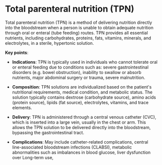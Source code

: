# Total parenteral nutrition (TPN)

Total parenteral nutrition (TPN) is a method of delivering nutrition directly into the bloodstream when a person is unable to obtain adequate nutrition through oral or enteral (tube feeding) routes. TPN provides all essential nutrients, including carbohydrates, proteins, fats, vitamins, minerals, and electrolytes, in a sterile, hypertonic solution.

**Key points**:

* **Indications**: TPN is typically used in individuals who cannot tolerate oral or enteral feeding due to conditions such as: severe gastrointestinal disorders (e.g. bowel obstruction), inability to swallow or absorb nutrients, major abdominal surgery or trauma, severe malnutrition.

* **Composition**: TPN solutions are individualized based on the patient's nutritional requirements, medical condition, and metabolic status. The solution typically contains dextrose (carbohydrate source), amino acids (protein source), lipids (fat source), electrolytes, vitamins, and trace elements.

* **Delivery**: TPN is administered through a central venous catheter (CVC), which is inserted into a large vein, usually in the chest or arm. This allows the TPN solution to be delivered directly into the bloodstream, bypassing the gastrointestinal tract.

* **Complications**: May include catheter-related complications, central line-associated bloodstream infections (CLABSI), metabolic abnormalities such as imbalances in blood glucose, liver dysfunction over Long-term use,
